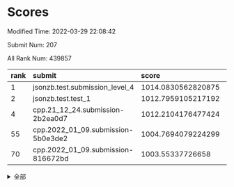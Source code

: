 # Scores

Modified Time: 2022-03-29 22:08:42

Submit Num: 207

All Rank Num: 439857

| rank |               submit               |       score        |       sigma        | pk_num |
| :--- | :--------------------------------- | :----------------- | :----------------- | :----- |
| 1    | jsonzb.test.submission_level_4     | 1014.0830562820875 | 0.8601881662895163 | 8504   |
| 2    | jsonzb.test.test_1                 | 1012.7959105217192 | 0.785183391513367  | 8504   |
| 4    | cpp.21_12_24.submission-2b2ea0d7   | 1012.2104176477424 | 0.7656692171718102 | 8504   |
| 55   | cpp.2022_01_09.submission-5b0e3de2 | 1004.7694079224299 | 0.7300021014984833 | 8500   |
| 70   | cpp.2022_01_09.submission-816672bd | 1003.55337726658   | 0.7034613994504237 | 8505   |


<details>
<summary>全部</summary>

| rank |                 submit                 |       score        |       sigma        | pk_num |
| :--- | :------------------------------------- | :----------------- | :----------------- | :----- |
| 1    | jsonzb.test.submission_level_4         | 1014.0830562820875 | 0.8601881662895163 | 8504   |
| 2    | jsonzb.test.test_1                     | 1012.7959105217192 | 0.785183391513367  | 8504   |
| 3    | gobigger.level_3.submission_level_3_31 | 1012.3584100945344 | 0.7861366527301845 | 8499   |
| 4    | cpp.21_12_24.submission-2b2ea0d7       | 1012.2104176477424 | 0.7656692171718102 | 8504   |
| 5    | gobigger.level_3.submission_level_3_42 | 1012.1423417424481 | 0.7848527028396268 | 8496   |
| 6    | gobigger.level_3.submission_level_3_22 | 1011.8847398168161 | 0.7931447880109622 | 8495   |
| 7    | gobigger.level_3.submission_level_3_18 | 1011.8498850421435 | 0.7789297375332869 | 8499   |
| 8    | gobigger.level_3.submission_level_3_10 | 1011.4443598648372 | 0.7795685247050221 | 8502   |
| 9    | gobigger.level_3.submission_level_3_34 | 1011.2700327682871 | 0.7754389183875544 | 8500   |
| 10   | gobigger.level_3.submission_level_3_8  | 1010.926770879282  | 0.7821259707119175 | 8498   |
| 11   | gobigger.level_3.submission_level_3_1  | 1010.8638377872271 | 0.7655084724895515 | 8500   |
| 12   | gobigger.level_3.submission_level_3_2  | 1010.7378734483175 | 0.7330782397187684 | 8500   |
| 13   | gobigger.level_3.submission_level_3_33 | 1010.707694870789  | 0.766633965381693  | 8500   |
| 14   | gobigger.level_3.submission_level_3_37 | 1010.6633904996029 | 0.7396271938627944 | 8500   |
| 15   | gobigger.level_3.submission_level_3_14 | 1010.5094976461384 | 0.783630067851782  | 8506   |
| 16   | gobigger.level_3.submission_level_3_15 | 1010.4589420511716 | 0.7946504014707619 | 8504   |
| 17   | gobigger.level_3.submission_level_3_19 | 1010.3704437401842 | 0.7752861053205531 | 8502   |
| 18   | gobigger.level_3.submission_level_3_26 | 1010.2812735366205 | 0.746448858498145  | 8503   |
| 19   | gobigger.level_3.submission_level_3_3  | 1010.2773169289147 | 0.7706895832354705 | 8501   |
| 20   | gobigger.level_3.submission_level_3_0  | 1010.2058503352996 | 0.7773589342722439 | 8501   |
| 21   | gobigger.level_3.submission_level_3_16 | 1010.1895937651049 | 0.7596685279495536 | 8498   |
| 22   | gobigger.level_3.submission_level_3_28 | 1010.0981436357806 | 0.7641824287134469 | 8500   |
| 23   | gobigger.level_3.submission_level_3_40 | 1010.0230754282112 | 0.7609489425629213 | 8497   |
| 24   | gobigger.level_3.submission_level_3_39 | 1010.0193892620314 | 0.7527713398772962 | 8499   |
| 25   | gobigger.level_3.submission_level_3_44 | 1009.997599293611  | 0.7583885542055955 | 8502   |
| 26   | gobigger.level_3.submission_level_3_12 | 1009.9913981472606 | 0.7716136828040239 | 8496   |
| 27   | gobigger.level_3.submission_level_3_23 | 1009.9777614392927 | 0.7520762664566436 | 8498   |
| 28   | gobigger.level_3.submission_level_3_17 | 1009.9661619905905 | 0.7480571642580097 | 8502   |
| 29   | gobigger.level_3.submission_level_3_35 | 1009.9513853786502 | 0.7372525968408469 | 8498   |
| 30   | gobigger.level_3.submission_level_3_6  | 1009.9167715880185 | 0.777484852520908  | 8505   |
| 31   | gobigger.level_3.submission_level_3_27 | 1009.8510557031212 | 0.7471870024129327 | 8501   |
| 32   | gobigger.level_3.submission_level_3_24 | 1009.8044750551999 | 0.7274916462821588 | 8502   |
| 33   | gobigger.level_3.submission_level_3_46 | 1009.7559064522809 | 0.7741979939297866 | 8500   |
| 34   | gobigger.level_3.submission_level_3_29 | 1009.7435131486067 | 0.7550267797130704 | 8500   |
| 35   | gobigger.level_3.submission_level_3_13 | 1009.6917702461689 | 0.7734884022215278 | 8499   |
| 36   | gobigger.level_3.submission_level_3_43 | 1009.6884039919759 | 0.7798477104756892 | 8503   |
| 37   | gobigger.level_3.submission_level_3_7  | 1009.6847618456901 | 0.7408274282602905 | 8504   |
| 38   | gobigger.level_3.submission_level_3_9  | 1009.6577707870097 | 0.7581214810162349 | 8498   |
| 39   | gobigger.level_3.submission_level_3_47 | 1009.5629696690262 | 0.7532366580710591 | 8499   |
| 40   | gobigger.level_3.submission_level_3_41 | 1009.5428369729902 | 0.7450916478160267 | 8502   |
| 41   | gobigger.level_3.submission_level_3_48 | 1009.4228725653388 | 0.7345402190423491 | 8497   |
| 42   | gobigger.level_3.submission_level_3_4  | 1009.1704944287361 | 0.7607174554150635 | 8501   |
| 43   | gobigger.level_3.submission_level_3_20 | 1009.1590516165205 | 0.7543186513347363 | 8499   |
| 44   | gobigger.level_3.submission_level_3_25 | 1009.1093076982007 | 0.7460439763115769 | 8501   |
| 45   | gobigger.level_3.submission_level_3_11 | 1009.090171923891  | 0.7368349710516218 | 8500   |
| 46   | gobigger.level_3.submission_level_3_49 | 1008.935849476052  | 0.7501678538280971 | 8499   |
| 47   | gobigger.level_3.submission_level_3_36 | 1008.9160215114933 | 0.7486927067227558 | 8497   |
| 48   | gobigger.level_3.submission_level_3_21 | 1008.843681957783  | 0.7458162509883699 | 8501   |
| 49   | gobigger.level_3.submission_level_3_5  | 1008.8053359204275 | 0.7316945496310735 | 8500   |
| 50   | gobigger.level_3.submission_level_3_30 | 1008.7824359843844 | 0.7512981246427872 | 8497   |
| 51   | gobigger.level_3.submission_level_3_45 | 1008.7018878190814 | 0.7349904170866812 | 8495   |
| 52   | gobigger.level_3.submission_level_3_32 | 1008.2181051649363 | 0.7409456351895013 | 8500   |
| 53   | gobigger.level_3.submission_level_3_38 | 1008.1645463528517 | 0.7616688341120188 | 8500   |
| 54   | gobigger.level_1.submission_level_1_41 | 1005.2564912539195 | 0.7194817373476482 | 8497   |
| 55   | cpp.2022_01_09.submission-5b0e3de2     | 1004.7694079224299 | 0.7300021014984833 | 8500   |
| 56   | gobigger.level_1.submission_level_1_14 | 1004.742770223455  | 0.7085153671859173 | 8502   |
| 57   | gobigger.level_1.submission_level_1_49 | 1004.5906564543324 | 0.7131779932351389 | 8502   |
| 58   | gobigger.level_1.submission_level_1_24 | 1004.2759662310337 | 0.7294394990648391 | 8498   |
| 59   | gobigger.level_1.submission_level_1_17 | 1004.1810906868254 | 0.7149646825117492 | 8496   |
| 60   | gobigger.level_1.submission_level_1_10 | 1004.0651494401908 | 0.7181055849966312 | 8498   |
| 61   | gobigger.level_1.submission_level_1_1  | 1003.8716685611946 | 0.7288500661681782 | 8496   |
| 62   | gobigger.level_1.submission_level_1_23 | 1003.8516975148566 | 0.7274790335979607 | 8502   |
| 63   | gobigger.level_1.submission_level_1_38 | 1003.7664306828812 | 0.711008471718509  | 8500   |
| 64   | gobigger.level_1.submission_level_1_32 | 1003.7113659209393 | 0.7148475886808359 | 8502   |
| 65   | gobigger.level_1.submission_level_1_43 | 1003.6540832301117 | 0.7186211644605617 | 8504   |
| 66   | gobigger.level_1.submission_level_1_42 | 1003.5943004523695 | 0.7226243220522246 | 8497   |
| 67   | gobigger.level_1.submission_level_1_5  | 1003.5923874455556 | 0.7146742902072072 | 8498   |
| 68   | gobigger.level_1.submission_level_1_35 | 1003.5771000960875 | 0.7209052128220127 | 8502   |
| 69   | gobigger.level_1.submission_level_1_36 | 1003.5557797351547 | 0.7222560116946191 | 8501   |
| 70   | cpp.2022_01_09.submission-816672bd     | 1003.55337726658   | 0.7034613994504237 | 8505   |
| 71   | gobigger.level_1.submission_level_1_18 | 1003.4845801339405 | 0.7122919671330389 | 8497   |
| 72   | gobigger.level_1.submission_level_1_12 | 1003.4798986230954 | 0.7268999576064102 | 8496   |
| 73   | gobigger.level_1.submission_level_1_31 | 1003.4684055053536 | 0.7123363553147544 | 8497   |
| 74   | gobigger.level_1.submission_level_1_48 | 1003.4348786011908 | 0.7130459964937669 | 8501   |
| 75   | gobigger.level_1.submission_level_1_11 | 1003.4130256691726 | 0.7087722784986058 | 8492   |
| 76   | gobigger.level_1.submission_level_1_0  | 1003.3920645477007 | 0.7204617370419079 | 8499   |
| 77   | gobigger.level_1.submission_level_1_26 | 1003.3653106014677 | 0.7124976774231977 | 8501   |
| 78   | gobigger.level_1.submission_level_1_8  | 1003.3265327073365 | 0.7145601530612277 | 8499   |
| 79   | gobigger.level_1.submission_level_1_6  | 1003.3229339047459 | 0.7053567514636532 | 8499   |
| 80   | gobigger.level_1.submission_level_1_2  | 1003.1930056145436 | 0.7056472664324875 | 8501   |
| 81   | gobigger.level_1.submission_level_1_37 | 1003.1917820416038 | 0.7129440652406135 | 8499   |
| 82   | gobigger.level_1.submission_level_1_16 | 1003.1870614710156 | 0.7219514980876165 | 8498   |
| 83   | gobigger.level_1.submission_level_1_15 | 1003.1566283480345 | 0.7128677409585716 | 8494   |
| 84   | gobigger.level_1.submission_level_1_13 | 1003.1076396378262 | 0.7115635829171719 | 8496   |
| 85   | gobigger.level_1.submission_level_1_4  | 1003.0837392150745 | 0.7227797725854905 | 8502   |
| 86   | gobigger.level_1.submission_level_1_27 | 1003.0044531875192 | 0.7166307529005169 | 8497   |
| 87   | gobigger.level_1.submission_level_1_33 | 1002.9286015831398 | 0.7114636529055985 | 8498   |
| 88   | gobigger.level_1.submission_level_1_46 | 1002.9153259279113 | 0.7138916307465156 | 8496   |
| 89   | gobigger.level_1.submission_level_1_21 | 1002.8701720170042 | 0.7018789578648581 | 8496   |
| 90   | gobigger.level_1.submission_level_1_34 | 1002.8444455550128 | 0.7034852003648098 | 8503   |
| 91   | gobigger.level_1.submission_level_1_45 | 1002.8421940550925 | 0.7253799444676953 | 8500   |
| 92   | gobigger.level_1.submission_level_1_40 | 1002.8399382162888 | 0.7297210440827188 | 8500   |
| 93   | gobigger.level_1.submission_level_1_20 | 1002.8292021446941 | 0.7137211269089672 | 8497   |
| 94   | gobigger.level_1.submission_level_1_28 | 1002.7578839034123 | 0.7104806376404645 | 8500   |
| 95   | gobigger.level_1.submission_level_1_30 | 1002.672040567345  | 0.7068394752708145 | 8494   |
| 96   | gobigger.level_1.submission_level_1_44 | 1002.6192368095634 | 0.7027049465945943 | 8505   |
| 97   | gobigger.level_1.submission_level_1_39 | 1002.5759683202385 | 0.7223065346353342 | 8498   |
| 98   | gobigger.level_1.submission_level_1_29 | 1002.3964755331269 | 0.716963365970078  | 8496   |
| 99   | gobigger.level_1.submission_level_1_7  | 1002.2866454616629 | 0.7044783148204794 | 8500   |
| 100  | gobigger.level_1.submission_level_1_25 | 1002.1839559699924 | 0.7071024493805462 | 8499   |
| 101  | gobigger.level_1.submission_level_1_9  | 1002.085436138929  | 0.7155025751259717 | 8501   |
| 102  | gobigger.level_1.submission_level_1_47 | 1002.0065097432664 | 0.7174505556987957 | 8505   |
| 103  | gobigger.level_1.submission_level_1_3  | 1001.4498370741678 | 0.716009416451029  | 8503   |
| 104  | gobigger.level_1.submission_level_1_22 | 1001.3774002132494 | 0.7072863599562589 | 8494   |
| 105  | gobigger.level_1.submission_level_1_19 | 1001.2245631619645 | 0.7075481243275586 | 8499   |
| 106  | gobigger.random.submission_random_6    | 998.3454756086671  | 0.7121338249412962 | 8496   |
| 107  | gobigger.random.submission_random_39   | 997.8488130298401  | 0.7011329549819124 | 8503   |
| 108  | gobigger.random.submission_random_37   | 997.5011361102866  | 0.691182549494838  | 8500   |
| 109  | gobigger.random.submission_random_4    | 997.3848564207877  | 0.7153535298686672 | 8496   |
| 110  | gobigger.random.submission_random_27   | 997.3416774001198  | 0.7059634098282975 | 8501   |
| 111  | gobigger.random.submission_random_29   | 997.2492405681996  | 0.6959326828674751 | 8506   |
| 112  | gobigger.random.submission_random_36   | 997.2163398539773  | 0.7244686181523179 | 8503   |
| 113  | gobigger.random.submission_random_47   | 997.0911690969539  | 0.7189904058236442 | 8502   |
| 114  | gobigger.random.submission_random_41   | 997.0731502497134  | 0.7127704296528898 | 8504   |
| 115  | gobigger.random.submission_random_42   | 996.8824560806779  | 0.7071464484440236 | 8498   |
| 116  | gobigger.random.submission_random_19   | 996.68001565306    | 0.7009622085454532 | 8502   |
| 117  | gobigger.random.submission_random_0    | 996.559942829047   | 0.7232117637712973 | 8499   |
| 118  | gobigger.random.submission_random_20   | 996.5090939854292  | 0.7002389513253646 | 8501   |
| 119  | gobigger.random.submission_random_46   | 996.4374361409883  | 0.697084852331755  | 8496   |
| 120  | gobigger.random.submission_random_40   | 996.3976402141977  | 0.714043585375852  | 8501   |
| 121  | gobigger.random.submission_random_23   | 996.3656187671728  | 0.706517661230182  | 8500   |
| 122  | gobigger.random.submission_random_9    | 996.3540703773496  | 0.7060969543017147 | 8493   |
| 123  | gobigger.random.submission_random_44   | 996.3145707571691  | 0.7165526927438505 | 8498   |
| 124  | gobigger.random.submission_random_22   | 996.2939415098842  | 0.7073877314972092 | 8496   |
| 125  | gobigger.random.submission_random_35   | 996.2436847020316  | 0.7151804094797589 | 8499   |
| 126  | gobigger.random.submission_random_32   | 996.2206860440042  | 0.7155131242672855 | 8504   |
| 127  | gobigger.random.submission_random_26   | 996.2116553321312  | 0.7176500871698449 | 8496   |
| 128  | gobigger.random.submission_random_45   | 996.1902933763398  | 0.7061067578581213 | 8497   |
| 129  | gobigger.random.submission_random_3    | 996.1164858197312  | 0.7158803401227644 | 8502   |
| 130  | gobigger.random.submission_random_12   | 996.1127237730991  | 0.7056352796944547 | 8502   |
| 131  | gobigger.random.submission_random_43   | 996.0603089798327  | 0.7208030107538026 | 8503   |
| 132  | gobigger.random.submission_random_49   | 996.0022716089973  | 0.7171984412862226 | 8493   |
| 133  | gobigger.random.submission_random_18   | 995.9523137056651  | 0.706445759989621  | 8498   |
| 134  | gobigger.random.submission_random_34   | 995.8946841373518  | 0.7074294842781601 | 8496   |
| 135  | gobigger.random.submission_random_8    | 995.8114898848401  | 0.7053841253290118 | 8502   |
| 136  | gobigger.random.submission_random_24   | 995.8106359202384  | 0.7058470897628859 | 8502   |
| 137  | gobigger.random.submission_random_25   | 995.7828020024559  | 0.7062090468168749 | 8494   |
| 138  | gobigger.random.submission_random_11   | 995.7650102700477  | 0.7110124394545921 | 8503   |
| 139  | gobigger.random.submission_random_38   | 995.7138580800096  | 0.7237649958731192 | 8503   |
| 140  | gobigger.random.submission_random_15   | 995.7039714068234  | 0.7053094615560223 | 8501   |
| 141  | gobigger.random.submission_random_16   | 995.6601532003417  | 0.7104684200561092 | 8501   |
| 142  | gobigger.random.submission_random_21   | 995.6285356037332  | 0.7112252950618211 | 8502   |
| 143  | gobigger.random.submission_random_5    | 995.5008462621747  | 0.7069146008440625 | 8503   |
| 144  | gobigger.random.submission_random_31   | 995.4732734093071  | 0.7278268533449269 | 8500   |
| 145  | gobigger.random.submission_random_7    | 995.4589188495163  | 0.6995340997953414 | 8497   |
| 146  | gobigger.random.submission_random_2    | 995.2492901962726  | 0.7179062650384207 | 8501   |
| 147  | gobigger.random.submission_random_14   | 995.2416671389407  | 0.7076615267933105 | 8502   |
| 148  | gobigger.random.submission_random_1    | 995.2048322451719  | 0.7131320633655535 | 8501   |
| 149  | gobigger.random.submission_random_28   | 995.1944222614445  | 0.7110367240959738 | 8500   |
| 150  | gobigger.random.submission_random_10   | 995.1885357203506  | 0.7195031541316492 | 8504   |
| 151  | gobigger.random.submission_random_13   | 995.1825534303966  | 0.712529533166652  | 8501   |
| 152  | gobigger.random.submission_random_33   | 994.9527382892776  | 0.7030627037149182 | 8504   |
| 153  | gobigger.random.submission_random_17   | 994.9484118328354  | 0.7153098111607761 | 8498   |
| 154  | gobigger.random.submission_random_30   | 994.908442234457   | 0.7189235456834183 | 8498   |
| 155  | gobigger.random.submission_random_48   | 994.6952366855564  | 0.7364900014618454 | 8500   |
| 156  | gobigger.level_2.submission_level_2_49 | 993.9375687351935  | 0.7216259702043898 | 8500   |
| 157  | gobigger.level_2.submission_level_2_12 | 993.9373782165272  | 0.7377431715248368 | 8501   |
| 158  | gobigger.level_2.submission_level_2_34 | 993.6058261042531  | 0.7400658893337476 | 8501   |
| 159  | gobigger.level_2.submission_level_2_48 | 993.5721750473571  | 0.7456120566844104 | 8498   |
| 160  | gobigger.level_2.submission_level_2_8  | 993.4289357020792  | 0.7461837132387197 | 8498   |
| 161  | gobigger.level_2.submission_level_2_7  | 993.3306737526715  | 0.7455619590136464 | 8505   |
| 162  | gobigger.level_2.submission_level_2_42 | 993.2549759461027  | 0.7309617410720792 | 8500   |
| 163  | gobigger.level_2.submission_level_2_21 | 993.2330734034874  | 0.7349862480038016 | 8501   |
| 164  | gobigger.level_2.submission_level_2_23 | 993.0643180648041  | 0.7443760315934487 | 8497   |
| 165  | gobigger.level_2.submission_level_2_44 | 993.0027378748791  | 0.7289172153395579 | 8497   |
| 166  | gobigger.level_2.submission_level_2_4  | 992.9577163261798  | 0.7368505865487449 | 8502   |
| 167  | gobigger.level_2.submission_level_2_26 | 992.9358500289061  | 0.7282587017528316 | 8502   |
| 168  | gobigger.level_2.submission_level_2_39 | 992.7828899078302  | 0.7366081215907725 | 8499   |
| 169  | gobigger.level_2.submission_level_2_43 | 992.5355884774813  | 0.7303356805024486 | 8501   |
| 170  | gobigger.level_2.submission_level_2_31 | 992.5329280153991  | 0.716248004898468  | 8493   |
| 171  | gobigger.level_2.submission_level_2_30 | 992.5268055005574  | 0.7470345522077171 | 8500   |
| 172  | gobigger.level_2.submission_level_2_20 | 992.4629873783044  | 0.7538727599906129 | 8503   |
| 173  | gobigger.level_2.submission_level_2_25 | 992.3998483317713  | 0.7395111410806849 | 8501   |
| 174  | gobigger.level_2.submission_level_2_41 | 992.3904715415579  | 0.7462944422116387 | 8499   |
| 175  | gobigger.level_2.submission_level_2_22 | 992.2853561180082  | 0.735416580368664  | 8492   |
| 176  | gobigger.level_2.submission_level_2_1  | 992.2244046779481  | 0.7275499936416018 | 8499   |
| 177  | gobigger.level_2.submission_level_2_35 | 992.2104738563551  | 0.7375100246145608 | 8501   |
| 178  | gobigger.level_2.submission_level_2_38 | 992.2044155039162  | 0.7547979021907468 | 8502   |
| 179  | gobigger.level_2.submission_level_2_46 | 992.1611570858887  | 0.7449936257523839 | 8502   |
| 180  | gobigger.level_2.submission_level_2_13 | 992.0717651386118  | 0.7642499125046691 | 8499   |
| 181  | gobigger.level_2.submission_level_2_10 | 992.0694950978316  | 0.7404321700130541 | 8502   |
| 182  | gobigger.level_2.submission_level_2_6  | 992.0639574432138  | 0.7366232369262802 | 8503   |
| 183  | gobigger.level_2.submission_level_2_3  | 992.0566947545826  | 0.7326930525250926 | 8501   |
| 184  | gobigger.level_2.submission_level_2_36 | 992.028146088005   | 0.7375980186759218 | 8495   |
| 185  | gobigger.level_2.submission_level_2_15 | 991.9471939084177  | 0.7635210375603332 | 8498   |
| 186  | gobigger.level_2.submission_level_2_27 | 991.9375826547549  | 0.7341235228125015 | 8502   |
| 187  | gobigger.level_2.submission_level_2_40 | 991.9181459979426  | 0.7440131605130575 | 8496   |
| 188  | gobigger.level_2.submission_level_2_19 | 991.9067676223228  | 0.7661828773263738 | 8498   |
| 189  | gobigger.level_2.submission_level_2_29 | 991.9030631309766  | 0.7553544523447415 | 8499   |
| 190  | gobigger.level_2.submission_level_2_9  | 991.8829074472005  | 0.7516219674741516 | 8496   |
| 191  | gobigger.level_2.submission_level_2_45 | 991.804526325777   | 0.7467632632631258 | 8497   |
| 192  | gobigger.level_2.submission_level_2_2  | 991.7320114708248  | 0.726170047621698  | 8498   |
| 193  | gobigger.level_2.submission_level_2_32 | 991.6784601191818  | 0.7422070897272719 | 8502   |
| 194  | gobigger.level_2.submission_level_2_14 | 991.6512563867641  | 0.7486663740235238 | 8497   |
| 195  | gobigger.level_2.submission_level_2_5  | 991.5974739463041  | 0.7320530588443385 | 8498   |
| 196  | gobigger.level_2.submission_level_2_0  | 991.5138282635617  | 0.7468458857945198 | 8498   |
| 197  | gobigger.level_2.submission_level_2_37 | 991.4583944053267  | 0.776932933804988  | 8500   |
| 198  | gobigger.level_2.submission_level_2_24 | 991.3802152924677  | 0.7684650683550135 | 8500   |
| 199  | gobigger.level_2.submission_level_2_17 | 991.1865280960783  | 0.764006521786735  | 8495   |
| 200  | gobigger.level_2.submission_level_2_16 | 990.8939460834298  | 0.7676977986081811 | 8501   |
| 201  | gobigger.level_2.submission_level_2_11 | 990.8799470929388  | 0.7629207231181122 | 8497   |
| 202  | gobigger.level_2.submission_level_2_28 | 990.8342858319105  | 0.7636058893267998 | 8505   |
| 203  | gobigger.level_2.submission_level_2_33 | 990.753924521696   | 0.7564181326679882 | 8498   |
| 204  | gobigger.level_2.submission_level_2_18 | 990.5083040050608  | 0.775225189768635  | 8496   |
| 205  | gobigger.level_2.submission_level_2_47 | 990.3740572849609  | 0.7647809156924822 | 8500   |
| 206  | gobigger.none.submission_none_0        | 977.7629866488682  | 1.2738786014935422 | 8503   |
| 207  | gobigger.none.submission_none_1        | 975.9299837676941  | 1.442662927092609  | 8501   |

</details>